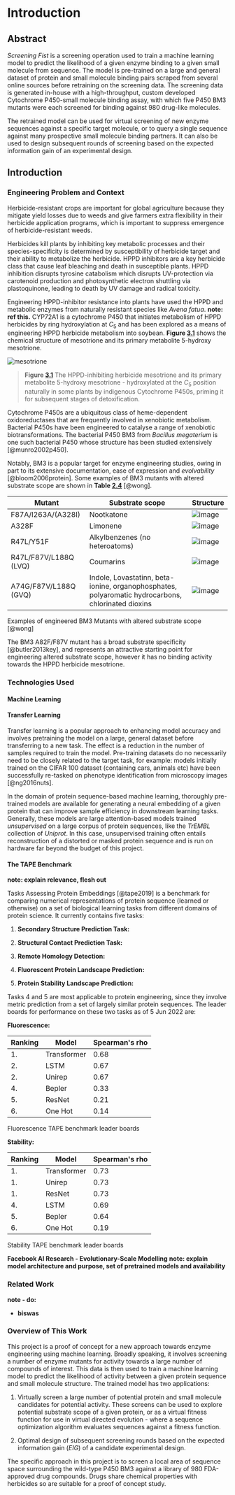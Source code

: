 # Introduction

## Abstract

*Screening Fist* is a screening operation used to train a machine
learning model to predict the likelihood of a given enzyme binding to a
given small molecule from sequence. The model is pre-trained on a large
and general dataset of protein and small molecule binding pairs scraped
from several online sources before retraining on the screening data. The
screening data is generated in-house with a high-throughput, custom
developed Cytochrome P450-small molecule binding assay, with which five
P450 BM3 mutants were each screened for binding against 980 drug-like
molecules.

The retrained model can be used for virtual screening of new enzyme
sequences against a specific target molecule, or to query a single
sequence against many prospective small molecule binding partners. It
can also be used to design subsequent rounds of screening based on the
expected information gain of an experimental design.

## Introduction

### Engineering Problem and Context

Herbicide-resistant crops are important for global agriculture because
they mitigate yield losses due to weeds and give farmers extra
flexibility in their herbicide application programs, which is important
to suppress emergence of herbicide-resistant weeds.

Herbicides kill plants by inhibiting key metabolic processes and their
species-specificity is determined by susceptibility of herbicide target
and their ability to metabolize the herbicide. HPPD inhibitors are a key
herbicide class that cause leaf bleaching and death in susceptible
plants. HPPD inhibition disrupts tyrosine catabolism which disrupts
UV-protection via carotenoid production and photosynthetic electron
shuttling via plastoquinone, leading to death by UV damage and radical
toxicity.

Engineering HPPD-inhibitor resistance into plants have used the HPPD and
metabolic enzymes from naturally resistant species like *Avena fatua*.
**note: ref this.** CYP72A1 is a cytochrome P450 that initiates
metabolism of HPPD herbicides by ring hydroxylation at $C_5$ and has
been explored as a means of engineering HPPD herbicide metabolism into
soybean. **Figure [3.1](#mesotrione)** shows the chemical structure of mesotrione and
its primary metabolite 5-hydroxy mesotrione.

![mesotrione](img/mesotrione+metabolite.png) <a name=mesotrione></a>
> **Figure [3.1](#mesotrione)**
> The HPPD-inhibiting
> herbicide mesotrione and its primary metabolite 5-hydroxy mesotrione -
> hydroxylated at the $C_5$ position naturally in some plants by
> indigenous Cytochrome P450s, priming it for subsequent stages of
> detoxification.

Cytochrome P450s are a ubiquitous class of heme-dependent
oxidoreductases that are frequently involved in xenobiotic metabolism.
Bacterial P450s have been engineered to catalyse a range of xenobiotic
biotransformations. The bacterial P450 BM3 from *Bacillus megaterium* is
one such bacterial P450 whose structure has been studied extensively
[@munro2002p450].

Notably, BM3 is a popular target for enzyme engineering studies, owing
in part to its extensive documentation, ease of expression and
*evolvability* [@bloom2006protein]. Some examples of BM3 mutants with
altered substrate scope are shown in **Table
[2.4](#bm3_table)** [@wong].

|**Mutant**             |**Substrate scope**                                                                                 |**Structure** 												|
|-----------------------|----------------------------------------------------------------------------------------------------|-----------------------------------------------------------|
|F87A/I263A/(A328I)     |Nootkatone                                                                                          |![image](img/nookatone.png)                                                     |
|A328F                  |Limonene                                                                                            |![image](img/limonene.png)                                                      |
|R47L/Y51F              |Alkylbenzenes (no heteroatoms)                                                                      |![image](img/alkyl-benzene.png)                                                 |
|R47L/F87V/L188Q (LVQ)  |Coumarins                                                                                           |![image](img/coumarin.png)                                                      |
|A74G/F87V/L188Q (GVQ)  |Indole, Lovastatinn, beta-ionine, organophosphates, polyaromatic hydrocarbons, chlorinated dioxins  |![image](img/indole.png)                                                        |

Examples of engineered BM3 Mutants with altered substrate scope [@wong]

The BM3 A82F/F87V mutant has a broad substrate specificity
[@butler2013key], and represents an attractive starting point for
engineering altered substrate scope, however it has no binding activity
towards the HPPD herbicide mesotrione.

### Technologies Used

#### Machine Learning

#### Transfer Learning

Transfer learning is a popular approach to enhancing model accuracy and
involves pretraining the model on a large, general dataset before
transferring to a new task. The effect is a reduction in the number of
samples required to train the model. Pre-training datasets do no
necessarily need to be closely related to the target task, for example:
models initially trained on the CIFAR 100 dataset (containing cars,
animals etc) have been successfully re-tasked on phenotype
identification from microscopy images [@ng2016nuts].

In the domain of protein sequence-based machine learning, thoroughly
pre-trained models are available for generating a neural embedding of a
given protein that can improve sample efficiency in downstream learning
tasks. Generally, these models are large attention-based models trained
*unsupervised* on a large corpus of protein sequences, like the *TrEMBL*
collection of *Uniprot*. In this case, unsupervised training often
entails reconstruction of a distorted or masked protein sequence and is
run on hardware far beyond the budget of this project.

#### The TAPE Benchmark

**note: explain relevance, flesh out**

Tasks Assessing Protein Embeddings [@tape2019] is a benchmark for
comparing numerical representations of protein sequence (learned or
otherwise) on a set of biological learning tasks from different domains
of protein science. It currently contains five tasks:

1.  **Secondary Structure Prediction Task:**

2.  **Structural Contact Prediction Task:**

3.  **Remote Homology Detection:**

4.  **Fluorescent Protein Landscape Prediction:**

5.  **Protein Stability Landscape Prediction:**

Tasks 4 and 5 are most applicable to protein engineering, since they
involve metric prediction from a set of largely similar protein
sequences. The leader boards for performance on these two tasks as of 5
Jun 2022 are:

**Fluorescence:**

| **Ranking**  |**Model**    |**Spearman's rho**  |
| -------------|-------------|--------------------|
| 1\.          |Transformer  |0.68                |
| 2\.          |LSTM         |0.67                |
| 2\.          |Unirep       |0.67                |
| 4\.          |Bepler       |0.33                |
| 5\.          |ResNet       |0.21                |
| 6\.          |One Hot      |0.14                |

Fluorescence TAPE benchmark leader boards 

**Stability:**

| **Ranking** | **Model**    |**Spearman's rho**  |
|-------------|--------------|--------------------|
| 1\.         | Transformer  |0.73                |
| 1\.         | Unirep       |0.73                |
| 1\.         | ResNet       |0.73                |
| 4\.         | LSTM         |0.69                |
| 5\.         | Bepler       |0.64                |
| 6\.         | One Hot      |0.19                |

Stability TAPE benchmark leader boards

**Facebook AI Research - Evolutionary-Scale Modelling** **note: explain
model architecture and purpose, set of pretrained models and
availability**

### Related Work

**note - do:**

-   **biswas**

### Overview of This Work

This project is a proof of concept for a new approach towards enzyme
engineering using machine learning. Broadly speaking, it involves
screening a number of enzyme mutants for activity towards a large number
of compounds of interest. This data is then used to train a machine
learning model to predict the likelihood of activity between a given
protein sequence and small molecule structure. The trained model has two
applications:

1.  Virtually screen a large number of potential protein and small
    molecule candidates for potential activity. These screens can be
    used to explore potential substrate scope of a given protein, or as
    a virtual fitness function for use in virtual directed evolution -
    where a sequence optimization algorithm evaluates sequences against
    a fitness function.

2.  Optimal design of subsequent screening rounds based on the expected
    information gain ($EIG$) of a candidate experimental design.

The specific approach in this project is to screen a local area of
sequence space surrounding the wild-type P450 BM3 against a library of
980 FDA-approved drug compounds. Drugs share chemical properties with
herbicides so are suitable for a proof of concept study.


